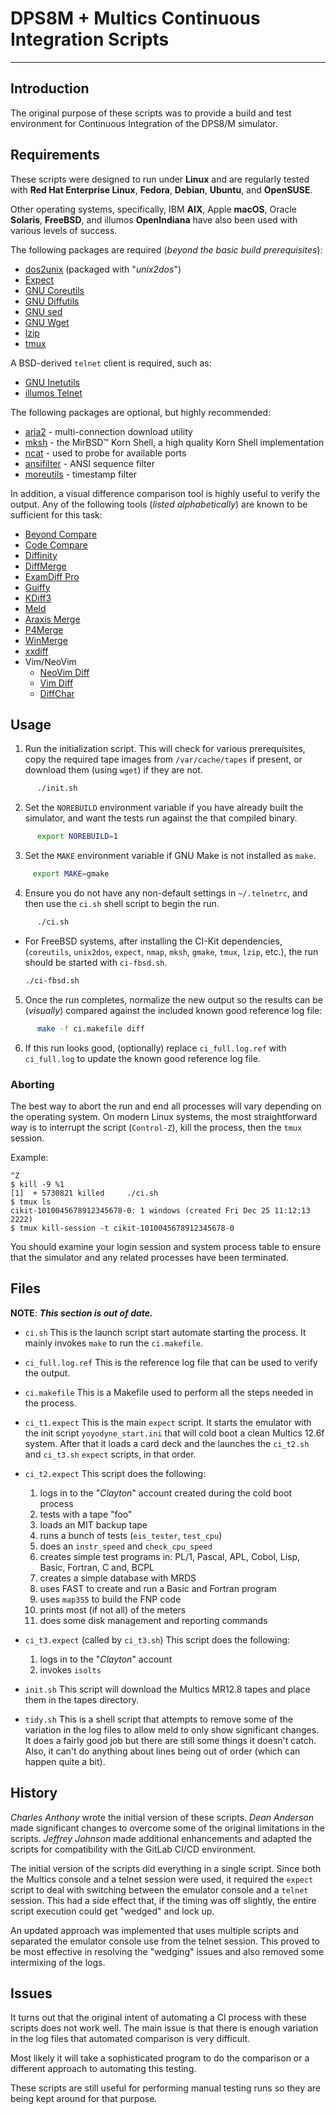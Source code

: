 <!-- SPDX-License-Identifier: MIT-0 -->
<!-- scspell-id: ebdd502d-f777-11ec-9466-80ee73e9b8e7 -->
<!-- Copyright (c) 2021-2025 The DPS8M Development Team -->

# DPS8M + Multics Continuous Integration Scripts

-------------------------------------------------

## Introduction

 The original purpose of these scripts was to provide a build and
 test environment for Continuous Integration of the DPS8/M simulator.

## Requirements

 These scripts were designed to run under **Linux** and are regularly tested
 with **Red Hat Enterprise Linux**, **Fedora**, **Debian**, **Ubuntu**,
 and **OpenSUSE**.

 Other operating systems, specifically, IBM **AIX**, Apple **macOS**, Oracle
 **Solaris**, **FreeBSD**, and illumos **OpenIndiana** have also been used
 with various levels of success.

 The following packages are required (*beyond the basic build prerequisites*):
   * [dos2unix](https://waterlan.home.xs4all.nl/dos2unix.html)
     (packaged with "*unix2dos*")
   * [Expect](https://core.tcl-lang.org/expect/)
   * [GNU Coreutils](https://www.gnu.org/software/coreutils/)
   * [GNU Diffutils](https://www.gnu.org/software/diffutils/)
   * [GNU sed](https://www.gnu.org/software/sed/)
   * [GNU Wget](https://www.gnu.org/software/wget/)
   * [lzip](https://www.nongnu.org/lzip/)
   * [tmux](https://tmux.github.io/)

 A BSD-derived `telnet` client is required, such as:
   * [GNU Inetutils](https://www.gnu.org/software/inetutils/)
   * [illumos Telnet](https://github.com/illumos/illumos-gate/tree/master/usr/src/cmd/cmd-inet/)

 The following packages are optional, but highly recommended:
   * [aria2](https://aria2.github.io/) - multi-connection download utility
   * [mksh](http://www.mirbsd.org/mksh.htm) - the MirBSD™ Korn Shell, a
       high quality Korn Shell implementation
   * [ncat](https://nmap.org/ncat/) - used to probe for available ports
   * [ansifilter](https://gitlab.com/saalen/ansifilter) - ANSI sequence filter
   * [moreutils](https://joeyh.name/code/moreutils/) - timestamp filter

 In addition, a visual difference comparison tool is highly useful to
 verify the output. Any of the following tools (*listed alphabetically*)
 are known to be sufficient for this task:
   * [Beyond Compare](https://www.scootersoftware.com/)
   * [Code Compare](https://www.devart.com/codecompare/)
   * [Diffinity](https://truehumandesign.se/s_diffinity.php)
   * [DiffMerge](https://sourcegear.com/diffmerge/)
   * [ExamDiff Pro](https://www.prestosoft.com/edp_examdiffpro.asp)
   * [Guiffy](https://www.guiffy.com/)
   * [KDiff3](https://github.com/KDE/kdiff3/)
   * [Meld](https://meldmerge.org/)
   * [Araxis Merge](https://www.araxis.com/merge/)
   * [P4Merge](https://www.perforce.com/downloads/visual-merge-tool/)
   * [WinMerge](https://github.com/winmerge/winmerge/)
   * [xxdiff](https://furius.ca/xxdiff/)
   * Vim/NeoVim
     * [NeoVim Diff](https://neovim.io/doc/user/diff.html)
     * [Vim Diff](https://vimhelp.org/diff.txt.html)
     * [DiffChar](https://github.com/rickhowe/diffchar.vim#readme)

## Usage

 1. Run the initialization script. This will check for various prerequisites,
    copy the required tape images from `/var/cache/tapes` if present, or
    download them (using `wget`) if they are not.
```sh
      ./init.sh
```

 2. Set the `NOREBUILD` environment variable if you have already built the
    simulator, and want the tests run against the that compiled binary.
```sh
      export NOREBUILD=1
```

 3. Set the `MAKE` environment variable if GNU Make is not installed as `make`.
 ```sh
      export MAKE=gmake
 ```

 4. Ensure you do not have any non-default settings in `~/.telnetrc`, and
    then use the `ci.sh` shell script to begin the run.
```sh
      ./ci.sh
```
 * For FreeBSD systems, after installing the CI-Kit dependencies,
   (`coreutils`, `unix2dos`, `expect`, `nmap`, `mksh`, `gmake`,
   `tmux`, `lzip`, etc.), the run should be started with `ci-fbsd.sh`.

   ```sh
   ./ci-fbsd.sh
   ```

 5. Once the run completes, normalize the new output so the results can be
    (*visually*) compared against the included known good reference log file:
```sh
      make -f ci.makefile diff
```

 6. If this run looks good, (optionally) replace `ci_full.log.ref` with
    `ci_full.log` to update the known good reference log file.

### Aborting

The best way to abort the run and end all processes will vary depending on the
operating system. On modern Linux systems, the most straightforward way is to
interrupt the script (`Control-Z`), kill the process, then the `tmux` session.

Example:
```text
^Z
$ kill -9 %1
[1]  + 5730821 killed     ./ci.sh
$ tmux ls
cikit-1010045678912345678-0: 1 windows (created Fri Dec 25 11:12:13 2222)
$ tmux kill-session -t cikit-1010045678912345678-0
```

You should examine your login session and system process table to ensure that
the simulator and any related processes have been terminated.

## Files

**NOTE**: ***This section is out of date.***

* `ci.sh`
  This is the launch script start automate starting the process. It mainly
  invokes `make` to run the `ci.makefile`.

* `ci_full.log.ref`
  This is the reference log file that can be used to verify the output.

* `ci.makefile`
  This is a Makefile used to perform all the steps needed in the process.

* `ci_t1.expect`
  This is the main `expect` script. It starts the emulator with the init
  script `yoyodyne_start.ini` that will cold boot a clean Multics 12.6f
  system. After that it loads a card deck and the launches the `ci_t2.sh`
  and `ci_t3.sh` `expect` scripts, in that order.

* `ci_t2.expect`
  This script does the following:
    1. logs in to the "*Clayton*" account created during the cold boot process
    2. tests with a tape "foo"
    3. loads an MIT backup tape
    4. runs a bunch of tests (`eis_tester`, `test_cpu`)
    5. does an `instr_speed` and `check_cpu_speed`
    6. creates simple test programs in: PL/1, Pascal, APL, Cobol, Lisp, Basic,
         Fortran, C and, BCPL
    7. creates a simple database with MRDS
    8. uses FAST to create and run a Basic and Fortran program
    9. uses `map355` to build the FNP code
   10. prints most (if not all) of the meters
   11. does some disk management and reporting commands

* `ci_t3.expect` (called by `ci_t3.sh`)
  This script does the following:
    1. logs in to the "*Clayton*" account
    2. invokes `isolts`

* `init.sh`
  This script will download the Multics MR12.8 tapes and place them in the
  tapes directory.

* `tidy.sh`
  This is a shell script that attempts to remove some of the variation in the
  log files to allow meld to only show significant changes. It does a fairly
  good job but there are still some things it doesn't catch. Also, it can't
  do anything about lines being out of order (which can happen quite a bit).

## History

   *Charles Anthony* wrote the initial version of these scripts.
   *Dean Anderson* made significant changes to overcome some of the
   original limitations in the scripts. *Jeffrey Johnson* made additional
   enhancements and adapted the scripts for compatibility with the GitLab
   CI/CD environment.

   The initial version of the scripts did everything in a single script.
   Since both the Multics console and a telnet session were used, it
   required the `expect` script to deal with switching between the emulator
   console and a `telnet` session. This had a side effect that, if the
   timing was off slightly, the entire script execution could get "wedged"
   and lock up.

   An updated approach was implemented that uses multiple scripts and
   separated the emulator console use from the telnet session. This proved to
   be most effective in resolving the "wedging" issues and also removed some
   intermixing of the logs.

## Issues

   It turns out that the original intent of automating a CI process with
   these scripts does not work well. The main issue is that there is enough
   variation in the log files that automated comparison is very difficult.

   Most likely it will take a sophisticated program to do the comparison or
   a different approach to automating this testing.

   These scripts are still useful for performing manual testing runs so they
   are being kept around for that purpose.
